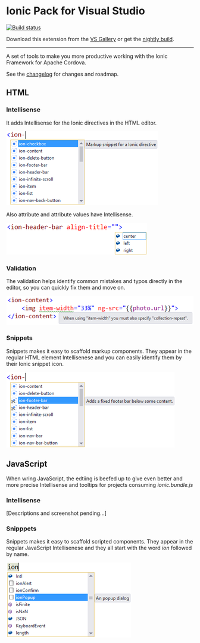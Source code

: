 # Ionic Pack for Visual Studio

[![Build status](https://ci.appveyor.com/api/projects/status/2ol794y2fuji0l9m?svg=true)](https://ci.appveyor.com/project/madskristensen/ionicpack)

Download this extension from the
[VS Gallery](https://visualstudiogallery.msdn.microsoft.com/d6279fba-bcff-4857-906d-29faa8a99448)
or get the
[nightly build](http://vsixgallery.com/extension/dcf84938-593b-49d8-9dff-d6014632e44e/).

-----------------------------------------

A set of tools to make you more productive working with
the Ionic Framework for Apache Cordova.

See the [changelog](CHANGELOG.md) for changes and roadmap.

## HTML

### Intellisense
It adds Intellisense for the Ionic directives in the HTML
editor.

![Intellisense](art/intellisense.png)

Also attribute and attribute values have Intellisense.

![Attribute values](art/intellisense-attribute-values.png)

### Validation
The validation helps identify common mistakes and typos
directly in the editor, so you can quickly fix them
and move on.

![Validation](art/validation.png)

### Snippets
Snippets makes it easy to scaffold markup components. They
appear in the regular HTML element Intellisenese and you
can easily identify them by their Ionic snippet icon.

![HTML snippets](art/html-snippets.png)

## JavaScript
When wring JavaScript, the edtiing is beefed up to
give even better and more precise Intellisense and tooltips
for projects consuming _ionic.bundle.js_

### Intellisense

[Descriptions and screenshot pending...]

### Snipppets
Snippets makes it easy to scaffold scripted components. 
They appear in the regular JavaScript Intellisenese and
they all start with the word _ion_ followed by name.

![JavaScript snippets](art/javascript-snippets.png)